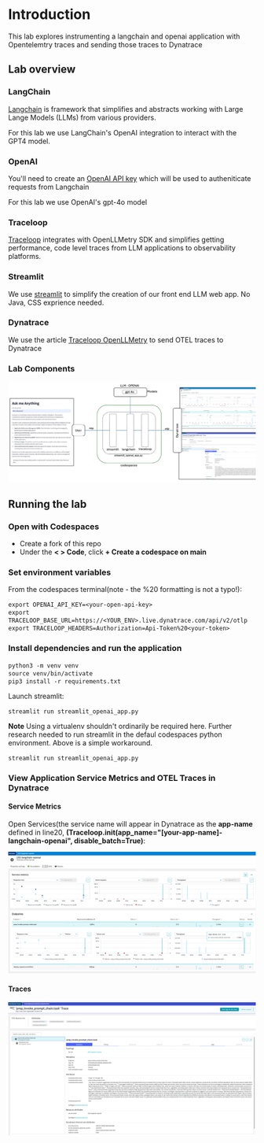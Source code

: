 # Introduction

This lab explores instrumenting a langchain and openai application with Opentelemtry traces and sending those traces to Dynatrace


## Lab overview

### LangChain

[Langchain](https://www.langchain.com/langchain) is framework that simplifies and abstracts working with Large Lange Models (LLMs) from various providers. 

For this lab we use LangChain's OpenAI integration to interact with the GPT4 model.

### OpenAI
You'll need to create an [OpenAI API key](https://help.openai.com/en/articles/4936850-where-do-i-find-my-openai-api-key) which will be used to autheniticate requests from Langchain

For this lab we use OpenAI's gpt-4o model

###  Traceloop
[Traceloop](https://www.traceloop.com/docs/introduction) integrates with OpenLLMetry SDK and simplifies getting performance, code level traces from LLM applications to observability platforms.

### Streamlit

We use [streamlit](https://streamlit.io/) to simplify the creation of our front end LLM web app.  No Java, CSS exprience needed. 

### Dynatrace

We use the article [Traceloop OpenLLMetry](https://docs.dynatrace.com/docs/shortlink/dynatrace-traceloop-openllmetry) to send OTEL traces to Dynatrace


### Lab Components
![Lab Components](https://github.com/j-sulliman/langchain-web-app/blob/main/architecture_diagram.png?raw=true")


## Running the lab

### Open with Codespaces
* Create a fork of this repo
* Under the **< > Code**, click **+ Create a codespace on main** 


###  Set environment variables

From the codespaces terminal(note - the %20 formatting is not a typo!):

```
export OPENAI_API_KEY=<your-open-api-key>
export TRACELOOP_BASE_URL=https://<YOUR_ENV>.live.dynatrace.com/api/v2/otlp
export TRACELOOP_HEADERS=Authorization=Api-Token%20<your-token>
```

### Install dependencies and run the application

```
python3 -m venv venv
source venv/bin/activate
pip3 install -r requirements.txt 
```
Launch streamlit:

```
streamlit run streamlit_openai_app.py
```

**Note** Using a virtualenv shouldn't ordinarily be required here.  Further research needed to run streamlit in the defaul codespaces python environment.  Above is a simple workaround.

```
streamlit run streamlit_openai_app.py
```

###  View Application Service Metrics and OTEL Traces in Dynatrace


#### Service Metrics
Open Services(the service name will appear in Dynatrace as the **app-name** defined in line20, **(Traceloop.init(app_name="[your-app-name]-langchain-openai", disable_batch=True)**:

![Lab Components](https://github.com/j-sulliman/langchain-web-app/blob/main/services.png?raw=true")


#### Traces

![Lab Components](https://github.com/j-sulliman/langchain-web-app/blob/main/traces.png?raw=true")

